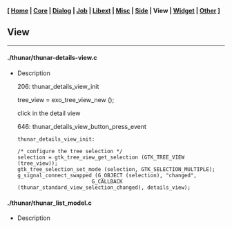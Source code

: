 **[ [Home](00-Home.html) | [Core](01-Core.html) | [Dialog](02-Dialog.html) | [Job](03-Job.html) | [Libext](04-Libext.html) | [Misc](05-Misc.html) | [Side](06-Side.html) | View | [Widget](08-Widget.html) | [Other](99-Other.html) ]**

## View

---

#### ./thunar/thunar-details-view.c

* Description

    206: thunar_details_view_init
    
    tree_view = exo_tree_view_new ();

    click in the detail view
    
    646: thunar_details_view_button_press_event

    ```
    thunar_details_view_init:
    
    /* configure the tree selection */
    selection = gtk_tree_view_get_selection (GTK_TREE_VIEW (tree_view));
    gtk_tree_selection_set_mode (selection, GTK_SELECTION_MULTIPLE);
    g_signal_connect_swapped (G_OBJECT (selection), "changed",
                            G_CALLBACK (thunar_standard_view_selection_changed), details_view);
    ```

    
#### ./thunar/thunar_list_model.c

* Description

    
